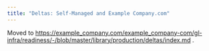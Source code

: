 ```yaml
---
title: "Deltas: Self-Managed and Example Company.com"
---
```


Moved to https://example_company.com/example_company-com/gl-infra/readiness/-/blob/master/library/production/deltas/index.md .
